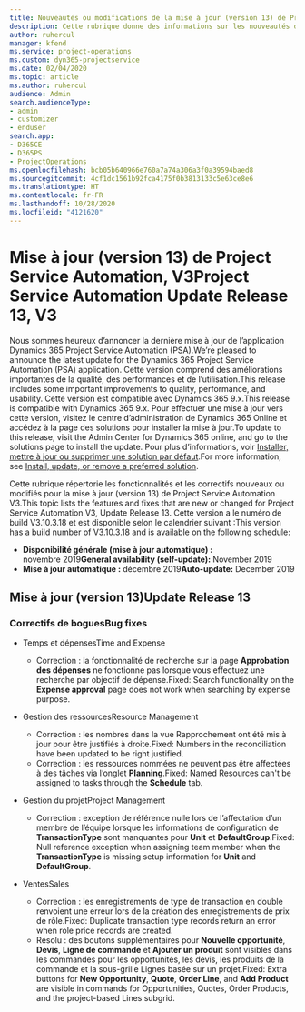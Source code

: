 ```yaml
---
title: Nouveautés ou modifications de la mise à jour (version 13) de Project Service Automation (correctif logiciel), V3
description: Cette rubrique donne des informations sur les nouveautés de la mise à jour (version 13) de Project Service Automation, V3.
author: ruhercul
manager: kfend
ms.service: project-operations
ms.custom: dyn365-projectservice
ms.date: 02/04/2020
ms.topic: article
ms.author: ruhercul
audience: Admin
search.audienceType:
- admin
- customizer
- enduser
search.app:
- D365CE
- D365PS
- ProjectOperations
ms.openlocfilehash: bcb05b640966e760a7a74a306a3f0a39594baed8
ms.sourcegitcommit: 4cf1dc1561b92fca4175f0b3813133c5e63ce8e6
ms.translationtype: HT
ms.contentlocale: fr-FR
ms.lasthandoff: 10/28/2020
ms.locfileid: "4121620"
---
```

# <a name="project-service-automation-update-release-13-v3"></a><span data-ttu-id="a0120-103">Mise à jour (version 13) de Project Service Automation, V3</span><span class="sxs-lookup"><span data-stu-id="a0120-103">Project Service Automation Update Release 13, V3</span></span>
<span data-ttu-id="a0120-104">Nous sommes heureux d’annoncer la dernière mise à jour de l’application Dynamics 365 Project Service Automation (PSA).</span><span class="sxs-lookup"><span data-stu-id="a0120-104">We’re pleased to announce the latest update for the Dynamics 365 Project Service Automation (PSA) application.</span></span> <span data-ttu-id="a0120-105">Cette version comprend des améliorations importantes de la qualité, des performances et de l’utilisation.</span><span class="sxs-lookup"><span data-stu-id="a0120-105">This release includes some important improvements to quality, performance, and usability.</span></span> <span data-ttu-id="a0120-106">Cette version est compatible avec Dynamics 365 9.x.</span><span class="sxs-lookup"><span data-stu-id="a0120-106">This release is compatible with Dynamics 365 9.x.</span></span> <span data-ttu-id="a0120-107">Pour effectuer une mise à jour vers cette version, visitez le centre d’administration de Dynamics 365 Online et accédez à la page des solutions pour installer la mise à jour.</span><span class="sxs-lookup"><span data-stu-id="a0120-107">To update to this release, visit the Admin Center for Dynamics 365 online, and go to the solutions page to install the update.</span></span> <span data-ttu-id="a0120-108">Pour plus d’informations, voir [Installer, mettre à jour ou supprimer une solution par défaut](https://docs.microsoft.com/power-platform/admin/install-remove-preferred-solution).</span><span class="sxs-lookup"><span data-stu-id="a0120-108">For more information, see [Install, update, or remove a preferred solution](https://docs.microsoft.com/power-platform/admin/install-remove-preferred-solution).</span></span>

<span data-ttu-id="a0120-109">Cette rubrique répertorie les fonctionnalités et les correctifs nouveaux ou modifiés pour la mise à jour (version 13) de Project Service Automation V3.</span><span class="sxs-lookup"><span data-stu-id="a0120-109">This topic lists the features and fixes that are new or changed for Project Service Automation V3, Update Release 13.</span></span> <span data-ttu-id="a0120-110">Cette version a le numéro de build V3.10.3.18 et est disponible selon le calendrier suivant :</span><span class="sxs-lookup"><span data-stu-id="a0120-110">This version has a build number of V3.10.3.18 and is available on the following schedule:</span></span>

- <span data-ttu-id="a0120-111">**Disponibilité générale (mise à jour automatique) :** novembre 2019</span><span class="sxs-lookup"><span data-stu-id="a0120-111">**General availability (self-update):** November 2019</span></span>
- <span data-ttu-id="a0120-112">**Mise à jour automatique :** décembre 2019</span><span class="sxs-lookup"><span data-stu-id="a0120-112">**Auto-update:** December 2019</span></span>


## <a name="update-release-13"></a><span data-ttu-id="a0120-113">Mise à jour (version 13)</span><span class="sxs-lookup"><span data-stu-id="a0120-113">Update Release 13</span></span> 

### <a name="bug-fixes"></a><span data-ttu-id="a0120-114">Correctifs de bogues</span><span class="sxs-lookup"><span data-stu-id="a0120-114">Bug fixes</span></span>

- <span data-ttu-id="a0120-115">Temps et dépenses</span><span class="sxs-lookup"><span data-stu-id="a0120-115">Time and Expense</span></span>

     - <span data-ttu-id="a0120-116">Correction : la fonctionnalité de recherche sur la page **Approbation des dépenses** ne fonctionne pas lorsque vous effectuez une recherche par objectif de dépense.</span><span class="sxs-lookup"><span data-stu-id="a0120-116">Fixed: Search functionality on the **Expense approval** page does not work when searching by expense purpose.</span></span>

- <span data-ttu-id="a0120-117">Gestion des ressources</span><span class="sxs-lookup"><span data-stu-id="a0120-117">Resource Management</span></span>

     - <span data-ttu-id="a0120-118">Correction : les nombres dans la vue Rapprochement ont été mis à jour pour être justifiés à droite.</span><span class="sxs-lookup"><span data-stu-id="a0120-118">Fixed: Numbers in the reconciliation have been updated to be right justified.</span></span>
     - <span data-ttu-id="a0120-119">Correction : les ressources nommées ne peuvent pas être affectées à des tâches via l’onglet **Planning**.</span><span class="sxs-lookup"><span data-stu-id="a0120-119">Fixed: Named Resources can't be assigned to tasks through the **Schedule** tab.</span></span>

- <span data-ttu-id="a0120-120">Gestion du projet</span><span class="sxs-lookup"><span data-stu-id="a0120-120">Project Management</span></span>

     - <span data-ttu-id="a0120-121">Correction : exception de référence nulle lors de l’affectation d’un membre de l’équipe lorsque les informations de configuration de **TransactionType** sont manquantes pour **Unit** et **DefaultGroup**.</span><span class="sxs-lookup"><span data-stu-id="a0120-121">Fixed: Null reference exception when assigning team member when the **TransactionType** is missing setup information for **Unit** and **DefaultGroup**.</span></span>

- <span data-ttu-id="a0120-122">Ventes</span><span class="sxs-lookup"><span data-stu-id="a0120-122">Sales</span></span>

     - <span data-ttu-id="a0120-123">Correction : les enregistrements de type de transaction en double renvoient une erreur lors de la création des enregistrements de prix de rôle.</span><span class="sxs-lookup"><span data-stu-id="a0120-123">Fixed: Duplicate transaction type records return an error when role price records are created.</span></span>
     - <span data-ttu-id="a0120-124">Résolu : des boutons supplémentaires pour **Nouvelle opportunité**, **Devis**, **Ligne de commande** et **Ajouter un produit** sont visibles dans les commandes pour les opportunités, les devis, les produits de la commande et la sous-grille Lignes basée sur un projet.</span><span class="sxs-lookup"><span data-stu-id="a0120-124">Fixed: Extra buttons for **New Opportunity**, **Quote**, **Order Line**, and **Add Product** are visible in commands for Opportunities, Quotes, Order Products, and the project-based Lines subgrid.</span></span>



